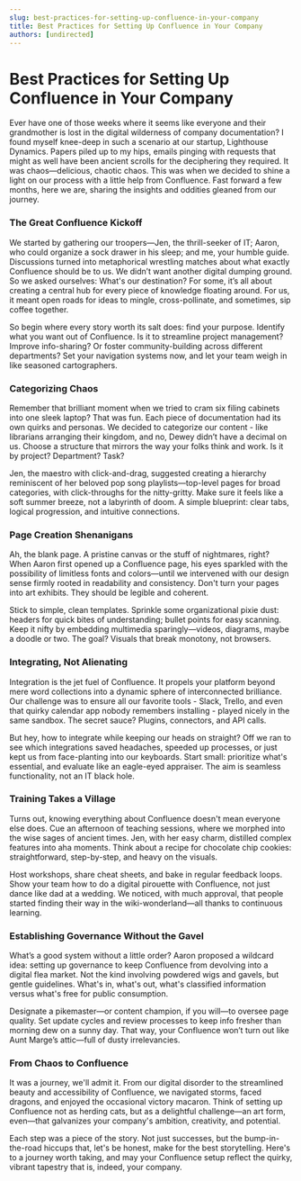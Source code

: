 ```yaml
---
slug: best-practices-for-setting-up-confluence-in-your-company
title: Best Practices for Setting Up Confluence in Your Company
authors: [undirected]
---
```


# Best Practices for Setting Up Confluence in Your Company

Ever have one of those weeks where it seems like everyone and their grandmother is lost in the digital wilderness of company documentation? I found myself knee-deep in such a scenario at our startup, Lighthouse Dynamics. Papers piled up to my hips, emails pinging with requests that might as well have been ancient scrolls for the deciphering they required. It was chaos—delicious, chaotic chaos. This was when we decided to shine a light on our process with a little help from Confluence. Fast forward a few months, here we are, sharing the insights and oddities gleaned from our journey.

### The Great Confluence Kickoff

We started by gathering our troopers—Jen, the thrill-seeker of IT; Aaron, who could organize a sock drawer in his sleep; and me, your humble guide. Discussions turned into metaphorical wrestling matches about what exactly Confluence should be to us. We didn’t want another digital dumping ground. So we asked ourselves: What's our destination? For some, it’s all about creating a central hub for every piece of knowledge floating around. For us, it meant open roads for ideas to mingle, cross-pollinate, and sometimes, sip coffee together.

So begin where every story worth its salt does: find your purpose. Identify what you want out of Confluence. Is it to streamline project management? Improve info-sharing? Or foster community-building across different departments? Set your navigation systems now, and let your team weigh in like seasoned cartographers.

### Categorizing Chaos

Remember that brilliant moment when we tried to cram six filing cabinets into one sleek laptop? That was fun. Each piece of documentation had its own quirks and personas. We decided to categorize our content - like librarians arranging their kingdom, and no, Dewey didn’t have a decimal on us. Choose a structure that mirrors the way your folks think and work. Is it by project? Department? Task?

Jen, the maestro with click-and-drag, suggested creating a hierarchy reminiscent of her beloved pop song playlists—top-level pages for broad categories, with click-throughs for the nitty-gritty. Make sure it feels like a soft summer breeze, not a labyrinth of doom. A simple blueprint: clear tabs, logical progression, and intuitive connections.

### Page Creation Shenanigans

Ah, the blank page. A pristine canvas or the stuff of nightmares, right? When Aaron first opened up a Confluence page, his eyes sparkled with the possibility of limitless fonts and colors—until we intervened with our design sense firmly rooted in readability and consistency. Don't turn your pages into art exhibits. They should be legible and coherent.

Stick to simple, clean templates. Sprinkle some organizational pixie dust: headers for quick bites of understanding; bullet points for easy scanning. Keep it nifty by embedding multimedia sparingly—videos, diagrams, maybe a doodle or two. The goal? Visuals that break monotony, not browsers.

### Integrating, Not Alienating

Integration is the jet fuel of Confluence. It propels your platform beyond mere word collections into a dynamic sphere of interconnected brilliance. Our challenge was to ensure all our favorite tools - Slack, Trello, and even that quirky calendar app nobody remembers installing - played nicely in the same sandbox. The secret sauce? Plugins, connectors, and API calls.

But hey, how to integrate while keeping our heads on straight? Off we ran to see which integrations saved headaches, speeded up processes, or just kept us from face-planting into our keyboards. Start small: prioritize what's essential, and evaluate like an eagle-eyed appraiser. The aim is seamless functionality, not an IT black hole.

### Training Takes a Village

Turns out, knowing everything about Confluence doesn't mean everyone else does. Cue an afternoon of teaching sessions, where we morphed into the wise sages of ancient times. Jen, with her easy charm, distilled complex features into aha moments. Think about a recipe for chocolate chip cookies: straightforward, step-by-step, and heavy on the visuals.

Host workshops, share cheat sheets, and bake in regular feedback loops. Show your team how to do a digital pirouette with Confluence, not just dance like dad at a wedding. We noticed, with much approval, that people started finding their way in the wiki-wonderland—all thanks to continuous learning.

### Establishing Governance Without the Gavel

What’s a good system without a little order? Aaron proposed a wildcard idea: setting up governance to keep Confluence from devolving into a digital flea market. Not the kind involving powdered wigs and gavels, but gentle guidelines. What's in, what's out, what's classified information versus what's free for public consumption.

Designate a pikemaster—or content champion, if you will—to oversee page quality. Set update cycles and review processes to keep info fresher than morning dew on a sunny day. That way, your Confluence won’t turn out like Aunt Marge’s attic—full of dusty irrelevancies.

### From Chaos to Confluence

It was a journey, we'll admit it. From our digital disorder to the streamlined beauty and accessibility of Confluence, we navigated storms, faced dragons, and enjoyed the occasional victory macaron. Think of setting up Confluence not as herding cats, but as a delightful challenge—an art form, even—that galvanizes your company's ambition, creativity, and potential.

Each step was a piece of the story. Not just successes, but the bump-in-the-road hiccups that, let's be honest, make for the best storytelling. Here's to a journey worth taking, and may your Confluence setup reflect the quirky, vibrant tapestry that is, indeed, your company.